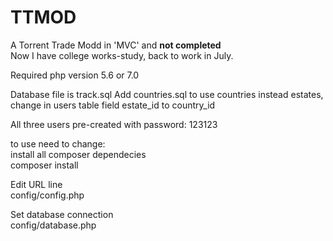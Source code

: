 # TTMOD
A Torrent Trade Modd in 'MVC' and <b>not completed</b> <br />
Now I have college works-study, back to work in July.

Required php version 5.6 or 7.0

Database file is track.sql
Add countries.sql to use countries instead estates, change in users table field estate_id to country_id

All three users pre-created with password: 123123

to use need to change: <br>
install all composer dependecies <br>
composer install<br>

Edit URL line <br>
config/config.php <br>

Set database connection <br>
config/database.php
